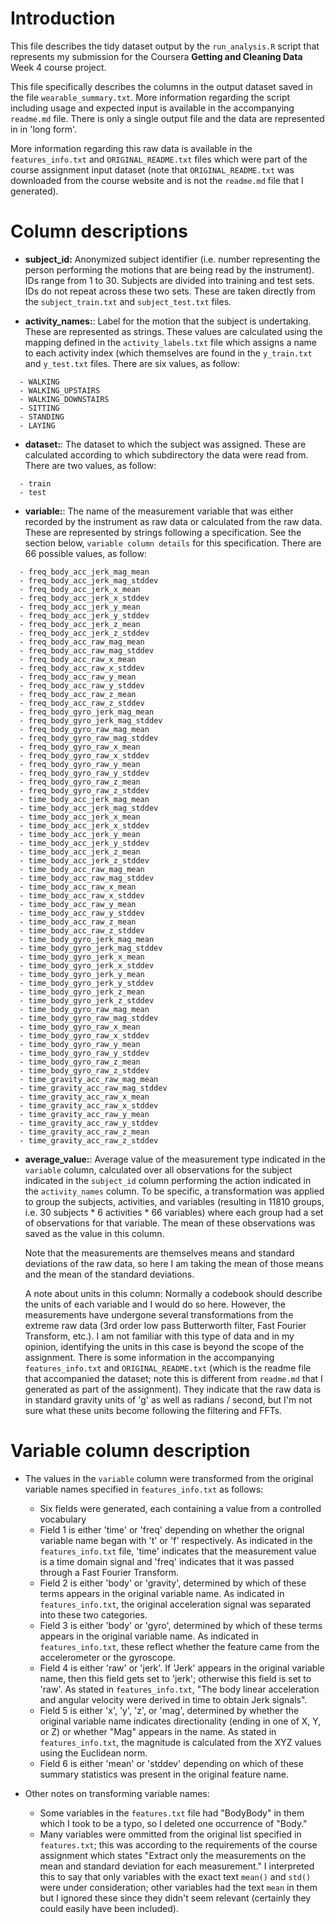 # Introduction
This file describes the tidy dataset output by the `run_analysis.R` script that represents my
submission for the Coursera **Getting and Cleaning Data** Week 4 course project.

This file specifically describes the columns in the output dataset saved in the file
`wearable_summary.txt`. More information regarding the script including usage and expected input is
available in the accompanying `readme.md` file. There is only a single output file and the data are
represented in in 'long form'.

More information regarding this raw data is available in the `features_info.txt` and `ORIGINAL_README.txt`
files which were part of the course assignment input dataset (note that `ORIGINAL_README.txt` was
downloaded from the course website and is not the `readme.md` file that I generated).


# Column descriptions
- **subject_id:** Anonymized subject identifier (i.e. number representing the person performing the
  motions that are being read by the instrument). IDs range from 1 to 30. Subjects are divided into
  training and test sets. IDs do not repeat across these two sets. These are taken directly from the
  `subject_train.txt` and `subject_test.txt` files. 

- **activity_names:**: Label for the motion that the subject is undertaking. These are represented
  as strings. These values are calculated using the mapping defined in the `activity_labels.txt`
  file which assigns a name to each activity index (which themselves are found in the `y_train.txt`
  and `y_test.txt` files. There are six values, as follow:
  
```  
  - WALKING
  - WALKING_UPSTAIRS
  - WALKING_DOWNSTAIRS
  - SITTING
  - STANDING
  - LAYING
```
- **dataset:**: The dataset to which the subject was assigned. These are calculated according to
  which subdirectory the data were read from. There are two values, as follow:
  
```
  - train
  - test
```  

- **variable:**: The name of the measurement variable that was either recorded by the instrument as raw data
  or calculated from the raw data. These are represented by strings following a specification. See
  the section below, `variable column details` for this specification. There are 66 possible values,
  as follow:
  
```
  - freq_body_acc_jerk_mag_mean
  - freq_body_acc_jerk_mag_stddev
  - freq_body_acc_jerk_x_mean
  - freq_body_acc_jerk_x_stddev
  - freq_body_acc_jerk_y_mean
  - freq_body_acc_jerk_y_stddev
  - freq_body_acc_jerk_z_mean
  - freq_body_acc_jerk_z_stddev
  - freq_body_acc_raw_mag_mean
  - freq_body_acc_raw_mag_stddev
  - freq_body_acc_raw_x_mean
  - freq_body_acc_raw_x_stddev
  - freq_body_acc_raw_y_mean
  - freq_body_acc_raw_y_stddev
  - freq_body_acc_raw_z_mean
  - freq_body_acc_raw_z_stddev
  - freq_body_gyro_jerk_mag_mean
  - freq_body_gyro_jerk_mag_stddev
  - freq_body_gyro_raw_mag_mean
  - freq_body_gyro_raw_mag_stddev
  - freq_body_gyro_raw_x_mean
  - freq_body_gyro_raw_x_stddev
  - freq_body_gyro_raw_y_mean
  - freq_body_gyro_raw_y_stddev
  - freq_body_gyro_raw_z_mean
  - freq_body_gyro_raw_z_stddev
  - time_body_acc_jerk_mag_mean
  - time_body_acc_jerk_mag_stddev
  - time_body_acc_jerk_x_mean
  - time_body_acc_jerk_x_stddev
  - time_body_acc_jerk_y_mean
  - time_body_acc_jerk_y_stddev
  - time_body_acc_jerk_z_mean
  - time_body_acc_jerk_z_stddev
  - time_body_acc_raw_mag_mean
  - time_body_acc_raw_mag_stddev
  - time_body_acc_raw_x_mean
  - time_body_acc_raw_x_stddev
  - time_body_acc_raw_y_mean
  - time_body_acc_raw_y_stddev
  - time_body_acc_raw_z_mean
  - time_body_acc_raw_z_stddev
  - time_body_gyro_jerk_mag_mean
  - time_body_gyro_jerk_mag_stddev
  - time_body_gyro_jerk_x_mean
  - time_body_gyro_jerk_x_stddev
  - time_body_gyro_jerk_y_mean
  - time_body_gyro_jerk_y_stddev
  - time_body_gyro_jerk_z_mean
  - time_body_gyro_jerk_z_stddev
  - time_body_gyro_raw_mag_mean
  - time_body_gyro_raw_mag_stddev
  - time_body_gyro_raw_x_mean
  - time_body_gyro_raw_x_stddev
  - time_body_gyro_raw_y_mean
  - time_body_gyro_raw_y_stddev
  - time_body_gyro_raw_z_mean
  - time_body_gyro_raw_z_stddev
  - time_gravity_acc_raw_mag_mean
  - time_gravity_acc_raw_mag_stddev
  - time_gravity_acc_raw_x_mean
  - time_gravity_acc_raw_x_stddev
  - time_gravity_acc_raw_y_mean
  - time_gravity_acc_raw_y_stddev
  - time_gravity_acc_raw_z_mean
  - time_gravity_acc_raw_z_stddev
```
- **average_value:**: Average value of the measurement type indicated in the `variable` column,
  calculated over all observations for the subject indicated in the `subject_id` column performing
  the action indicated in the `activity_names` column. To be specific, a transformation was applied
  to group the subjects, activities, and variables (resulting in 11810 groups, i.e. 30 subjects * 6
  activities * 66 variables) where each group had a set of observations for that variable. The mean
  of these observations was saved as the value in this column.
  
  Note that the measurements are themselves means and standard deviations of the raw data, so here I
  am taking the mean of those means and the mean of the standard deviations.
  
  A note about units in this column: Normally a codebook should describe the units of each
  variable and I would do so here. However, the measurements have undergone several transformations
  from the extreme raw data (3rd order low pass Butterworth filter, Fast Fourier Transform,
  etc.). I am not familiar with this type of data and in my opinion, identifying the units in this
  case is beyond the scope of the assignment. There is some information in the accompanying
  `features_info.txt` and `ORIGINAL_README.txt` (which is the readme file that accompanied the dataset; note
  this is different from `readme.md` that I generated as part of the assignment). They indicate that
  the raw data is in standard gravity units of 'g' as well as radians / second, but I'm not sure
  what these units become following the filtering and FFTs.


# Variable column description
- The values in the `variable` column were transformed from the original variable names specified in
  `features_info.txt` as follows:
  - Six fields were generated, each containing a value from a controlled vocabulary
  - Field 1 is either 'time' or 'freq' depending on whether the orignal variable name began with 't'
    or 'f' respectively. As indicated in the `features_info.txt` file, 'time' indicates that the
    measurement value is a time domain signal and 'freq' indicates that it was passed through a Fast
    Fourier Transform.
  - Field 2 is either 'body' or 'gravity', determined by which of these terms appears in the original
    variable name. As indicated in `features_info.txt`, the original acceleration signal was
    separated into these two categories.
  - Field 3 is either 'body' or 'gyro', determined by which of these terms appears in the original
    variable name. As indicated in `features_info.txt`, these reflect whether the feature came from
    the accelerometer or the gyroscope.
  - Field 4 is either 'raw' or 'jerk'. If 'Jerk' appears in the original variable name, then this
    field gets set to 'jerk'; otherwise this field is set to 'raw'. As stated in
    `features_info.txt`, "The body linear acceleration and angular velocity were derived in time to
    obtain Jerk signals".
  - Field 5 is either 'x', 'y', 'z', or 'mag', determined by whether the original variable name
    indicates directionality (ending in one of X, Y, or Z) or whether "Mag" appears in the
    name. As stated in `features_info.txt`, the magnitude is calculated from the XYZ values using
    the Euclidean norm.
  - Field 6 is either 'mean' or 'stddev' depending on which of these summary statistics was present
    in the original feature name.

- Other notes on transforming variable names:
  - Some variables in the `features.txt` file had "BodyBody" in them which I took to be a typo, so I
    deleted one occurrence of "Body."
  - Many variables were ommitted from the original list specified in `features.txt`; this was
    according to the requirements of the course assignment which states "Extract only the
    measurements on the mean and standard deviation for each measurement." I interpreted this to say
    that only variables with the exact text `mean()` and `std()` were under consideration; other
    variables had the text `mean` in them but I ignored these since they didn't seem relevant
    (certainly they could easily have been included).







